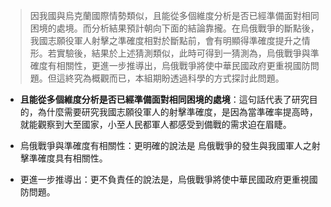 > 因我國與烏克蘭國際情勢類似，且能從多個維度分析是否已經準備面對相同困境的處境。而分析結果預計朝向下面的結論靠攏。在烏俄戰爭的斷點後，我國志願役軍人射擊之準確度相對於斷點前，會有明顯得準確度提升之情形。若實驗後，結果於上述猜測類似，此時可得到一猜測為，烏俄戰爭與準確度有相關性，更進一步推導出，烏俄戰爭將使中華民國政府更重視國防問題。但這終究為概觀而已，本組期盼透過科學的方式探討此問題。

- **且能從多個維度分析是否已經準備面對相同困境的處境**：這句話代表了研究目的，為什麼需要研究我國志願役軍人的射擊準確度，是因為當準確率提高時，就能觀察到大至國家，小至人民都軍人都感受到備戰的需求迫在眉睫。

- 烏俄戰爭與準確度有相關性：更明確的說法是 烏俄戰爭的發生與我國軍人之射擊準確度具有相關性。

- 更進一步推導出：更不負責任的說法是，烏俄戰爭將使中華民國政府更重視國防問題。

